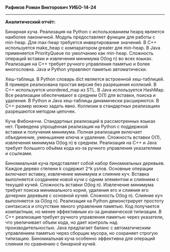 __**Рафиков Роман Викторович УИБО-14-24**__
__________________________________________________________

 **Аналитический отчёт:**


 Бинарная куча. Реализация на Python с использованием heapq является наиболее лаконичной. Модуль предоставляет функции для работы с min-heap. Для max-heap требуется инвертирование значений. В C++ используется make_heap с компаратором greater для min-heap. В Java применяется PriorityQueue по умолчанию как min-heap. Сложность операций вставки и извлечения минимума O(log n) во всех языках. Реализация на C++ требует ручного управления памятью и более многословна. Java и Python управляют памятью автоматически.

 Хеш-таблица. В Python словарь dict является встроенной хеш-таблицей. В примере реализована простая версия без разрешения коллизий. В C++ используется unordered_map из STL. В Java используется HashMap. Все реализации обеспечивают в среднем O(1) для вставки, поиска и удаления. В Python и Java хеш-таблицы динамически расширяются. В C++ размер можно задать явно. Коллизии в стандартных реализациях разрешаются методом цепочек.

 Куча Фибоначчи. Стандартных реализаций в рассмотренных языках нет. Приведена упрощённая реализация на Python с поддержкой вставки и получения минимума. Полная реализация включает объединение, уменьшение ключа и удаление. Сложность вставки O(1), извлечения минимума O(log n) в среднем. Реализация на C++ и Java требует большего объёма кода из-за ручного управления указателями и ссылками.

 Биномиальная куча представляет собой набор биномиальных деревьев. Каждое дерево степени k содержит 2^k узлов. Основные операции включают вставку, извлечение минимума и слияние куч. Вставка выполняется созданием новой кучи с одним элементом и слиянием с текущей кучей. Сложность вставки O(log n). Извлечение минимума требует поиска минимального корня, удаления его и слияния его дочерних деревьев с основной кучей. Сложность O(log n). Слияние куч выполняется за O(log n).
Реализация на Python демонстрирует простоту синтаксиса и отсутствие явного управления памятью. Код получается компактным, но менее эффективным из-за динамической типизации. В C++ реализация требует ручного управления памятью через указатели, что увеличивает объем кода, но дает контроль над производительностью. Java предлагает баланс с автоматическим управлением памятью через сборщик мусора, но сохраняет строгую типизацию. Биномиальная куча особенно эффективна для операций слияния по сравнению с бинарной кучей.
